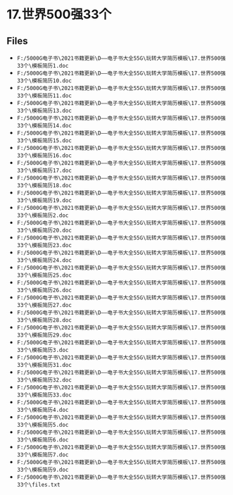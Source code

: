 # 17.世界500强33个

## Files

- `F:/5000G电子书\2021书籍更新\D——电子书大全55G\玩转大学简历模板\17.世界500强33个\模板简历1.doc`
- `F:/5000G电子书\2021书籍更新\D——电子书大全55G\玩转大学简历模板\17.世界500强33个\模板简历10.doc`
- `F:/5000G电子书\2021书籍更新\D——电子书大全55G\玩转大学简历模板\17.世界500强33个\模板简历11.doc`
- `F:/5000G电子书\2021书籍更新\D——电子书大全55G\玩转大学简历模板\17.世界500强33个\模板简历13.doc`
- `F:/5000G电子书\2021书籍更新\D——电子书大全55G\玩转大学简历模板\17.世界500强33个\模板简历14.doc`
- `F:/5000G电子书\2021书籍更新\D——电子书大全55G\玩转大学简历模板\17.世界500强33个\模板简历15.doc`
- `F:/5000G电子书\2021书籍更新\D——电子书大全55G\玩转大学简历模板\17.世界500强33个\模板简历16.doc`
- `F:/5000G电子书\2021书籍更新\D——电子书大全55G\玩转大学简历模板\17.世界500强33个\模板简历17.doc`
- `F:/5000G电子书\2021书籍更新\D——电子书大全55G\玩转大学简历模板\17.世界500强33个\模板简历18.doc`
- `F:/5000G电子书\2021书籍更新\D——电子书大全55G\玩转大学简历模板\17.世界500强33个\模板简历19.doc`
- `F:/5000G电子书\2021书籍更新\D——电子书大全55G\玩转大学简历模板\17.世界500强33个\模板简历2.doc`
- `F:/5000G电子书\2021书籍更新\D——电子书大全55G\玩转大学简历模板\17.世界500强33个\模板简历20.doc`
- `F:/5000G电子书\2021书籍更新\D——电子书大全55G\玩转大学简历模板\17.世界500强33个\模板简历23.doc`
- `F:/5000G电子书\2021书籍更新\D——电子书大全55G\玩转大学简历模板\17.世界500强33个\模板简历24.doc`
- `F:/5000G电子书\2021书籍更新\D——电子书大全55G\玩转大学简历模板\17.世界500强33个\模板简历25.doc`
- `F:/5000G电子书\2021书籍更新\D——电子书大全55G\玩转大学简历模板\17.世界500强33个\模板简历26.doc`
- `F:/5000G电子书\2021书籍更新\D——电子书大全55G\玩转大学简历模板\17.世界500强33个\模板简历27.doc`
- `F:/5000G电子书\2021书籍更新\D——电子书大全55G\玩转大学简历模板\17.世界500强33个\模板简历28.doc`
- `F:/5000G电子书\2021书籍更新\D——电子书大全55G\玩转大学简历模板\17.世界500强33个\模板简历29.doc`
- `F:/5000G电子书\2021书籍更新\D——电子书大全55G\玩转大学简历模板\17.世界500强33个\模板简历3.doc`
- `F:/5000G电子书\2021书籍更新\D——电子书大全55G\玩转大学简历模板\17.世界500强33个\模板简历31.doc`
- `F:/5000G电子书\2021书籍更新\D——电子书大全55G\玩转大学简历模板\17.世界500强33个\模板简历32.doc`
- `F:/5000G电子书\2021书籍更新\D——电子书大全55G\玩转大学简历模板\17.世界500强33个\模板简历33.doc`
- `F:/5000G电子书\2021书籍更新\D——电子书大全55G\玩转大学简历模板\17.世界500强33个\模板简历4.doc`
- `F:/5000G电子书\2021书籍更新\D——电子书大全55G\玩转大学简历模板\17.世界500强33个\模板简历5.doc`
- `F:/5000G电子书\2021书籍更新\D——电子书大全55G\玩转大学简历模板\17.世界500强33个\模板简历6.doc`
- `F:/5000G电子书\2021书籍更新\D——电子书大全55G\玩转大学简历模板\17.世界500强33个\模板简历7.doc`
- `F:/5000G电子书\2021书籍更新\D——电子书大全55G\玩转大学简历模板\17.世界500强33个\模板简历9.doc`
- `F:/5000G电子书\2021书籍更新\D——电子书大全55G\玩转大学简历模板\17.世界500强33个\files.txt`
